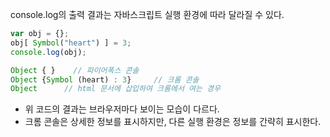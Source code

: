 console.log의 출력 결과는 자바스크립트 실행 환경에 따라 달라질 수 있다.

```jsx
var obj = {};
obj[ Symbol("heart") ] = 3;
console.log(obj);

Object { }    // 파이어폭스 콘솔
Object {Symbol (heart) : 3}     // 크롬 콘솔
Object      // html 문서에 삽입하여 크롬에서 여는 경우
```

- 위 코드의 결과는 브라우저마다 보이는 모습이 다르다.
- 크롬 콘솔은 상세한 정보를 표시하지만, 다른 실행 환경은 정보를 간략히 표시한다.